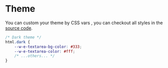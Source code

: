 # Theme

You can custom your theme by CSS vars , you can checkout all styles in the [source code](https://github.com/wangeditor-next/wangEditor-next/blob/master/packages/editor/src/assets/index.less).

```css
/* Dark theme */
html.dark {
    --w-e-textarea-bg-color: #333;
    --w-e-textarea-color: #fff;
    /* ...others... */
}
```
